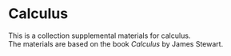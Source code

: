 # Calculus

This is a collection supplemental materials for calculus.<br>
The materials are based on the book *Calculus* by James Stewart.

```{tableofcontents}
```